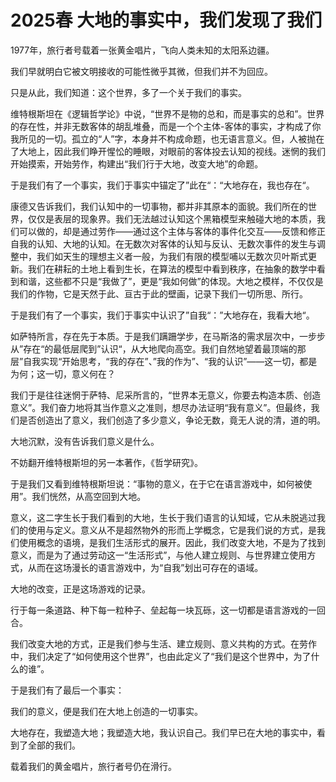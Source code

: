 # 2025春 大地的事实中，我们发现了我们

1977年，旅行者号载着一张黄金唱片，飞向人类未知的太阳系边疆。

我们早就明白它被文明接收的可能性微乎其微，但我们并不为回应。

只是从此，我们知道：这个世界，多了一个关于我们的事实。

维特根斯坦在《逻辑哲学论》中说，“世界不是物的总和，而是事实的总和”。世界的存在性，并非无数客体的胡乱堆叠，而是一个个主体-客体的事实，才构成了你我所见的一切。孤立的“人”字，本身并不构成命题，也无语言意义。但，人被抛在了大地上，因此我们睁开惺忪的睡眼，对眼前的客体投去认知的视线。迷惘的我们开始摸索，开始劳作，构建出“我们行于大地，改变大地”的命题。

于是我们有了一个事实，我们于事实中锚定了”此在“：“大地存在，我也存在“。

康德又告诉我们，我们认知中的一切事物，都并非其原本的面貌。我们所在的世界，仅仅是表层的现象界。我们无法越过认知这个黑箱模型来触碰大地的本质，我们可以做的，却是通过劳作——通过这个主体与客体的事件化交互——反馈和修正自我的认知、大地的认知。在无数次对客体的认知与反认、无数次事件的发生与调整中，我们如天生的理想主义者一般，为我们有限的模型哺以无数次贝叶斯式更新。我们在耕耘的土地上看到生长，在算法的模型中看到秩序，在抽象的数学中看到和谐，这些都不只是“我做了”，更是“我如何做”的体现。大地之模样，不仅仅是我们的作物，它是天然于此、亘古于此的壁画，记录下我们一切所思、所行。

于是我们有了一个事实，我们于事实中认识了”自我“：”大地存在，我看大地“。

如萨特所言，存在先于本质。于是我们蹒跚学步，在马斯洛的需求层次中，一步步从”存在“的最低层爬到”认识“，从大地爬向高空。我们自然地望着最顶端的那层”自我实现“开始思考，“我的存在”、”我的作为”、“我的认识”——这一切，都是为何；这一切，意义何在？

我们于是往往迷惘于萨特、尼采所言的，“世界本无意义，你要去构造本质、创造意义”。我们奋力地将其当作意义之准则，想尽办法证明“我有意义”。但最终，我们是否创造出了意义，我们创造了多少意义，争论无数，竟无人说的清，道的明。

大地沉默，没有告诉我们意义是什么。

不妨翻开维特根斯坦的另一本著作，《哲学研究》。

于是我们又看到维特根斯坦说：“事物的意义，在于它在语言游戏中，如何被使用”。我们恍然，从高空回到大地。

意义，这二字生长于我们看到的大地，生长于我们语言的认知域，它从未脱逃过我们的使用与定义。意义从不是超然物外的形而上学概念，它是我们说的方式，是我们使用概念的语境，是我们生活形式的展开。因此，我们改变大地，不是为了找到意义，而是为了通过劳动这一“生活形式”，与他人建立规则、与世界建立使用方式，从而在这场漫长的语言游戏中，为“自我”划出可存在的语域。

大地的改变，正是这场游戏的记录。

行于每一条道路、种下每一粒种子、垒起每一块瓦砾，这一切都是语言游戏的一回合。

我们改变大地的方式，正是我们参与生活、建立规则、意义共构的方式。在劳作中，我们决定了“如何使用这个世界”，也由此定义了“我们是这个世界中，为了什么的谁”。

于是我们有了最后一个事实：

我们的意义，便是我们在大地上创造的一切事实。

大地存在，我塑造大地；我塑造大地，我认识自己。我们早已在大地的事实中，看到了全部的我们。

载着我们的黄金唱片，旅行者号仍在滑行。